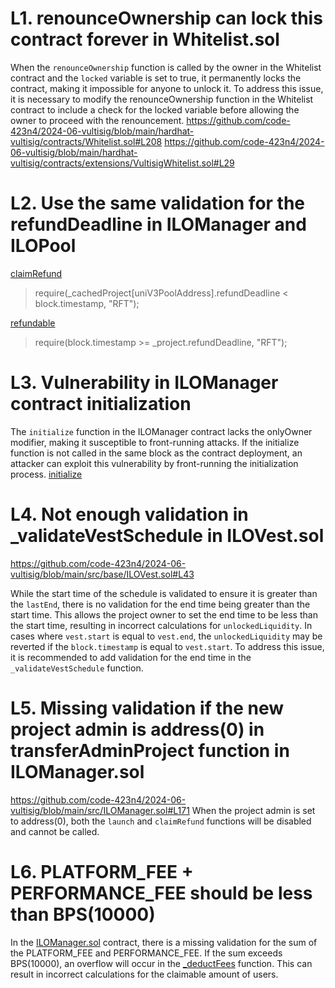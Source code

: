 
# L1. renounceOwnership can lock this contract forever in Whitelist.sol
When the `renounceOwnership` function is called by the owner in the Whitelist contract and the `locked` variable is set to true, it permanently locks the contract, making it impossible for anyone to unlock it.
To address this issue, it is necessary to modify the renounceOwnership function in the Whitelist contract to include a check for the locked variable before allowing the owner to proceed with the renouncement.
https://github.com/code-423n4/2024-06-vultisig/blob/main/hardhat-vultisig/contracts/Whitelist.sol#L208
https://github.com/code-423n4/2024-06-vultisig/blob/main/hardhat-vultisig/contracts/extensions/VultisigWhitelist.sol#L29


# L2. Use the same validation for the refundDeadline in ILOManager and ILOPool
[claimRefund](https://github.com/code-423n4/2024-06-vultisig/blob/main/src/ILOManager.sol#L202)
> require(_cachedProject[uniV3PoolAddress].refundDeadline < block.timestamp, "RFT");

[refundable](https://github.com/code-423n4/2024-06-vultisig/blob/main/src/ILOPool.sol#L342)
> require(block.timestamp >= _project.refundDeadline, "RFT");

# L3. Vulnerability in ILOManager contract initialization
The `initialize` function in the ILOManager contract lacks the onlyOwner modifier, making it susceptible to front-running attacks. If the initialize function is not called in the same block as the contract deployment, an attacker can exploit this vulnerability by front-running the initialization process.
[initialize](https://github.com/code-423n4/2024-06-vultisig/blob/main/src/ILOManager.sol#L41)

# L4. Not enough validation in _validateVestSchedule in ILOVest.sol
https://github.com/code-423n4/2024-06-vultisig/blob/main/src/base/ILOVest.sol#L43

While the start time of the schedule is validated to ensure it is greater than the `lastEnd`, there is no validation for the end time being greater than the start time.
This allows the project owner to set the end time to be less than the start time, resulting in incorrect calculations for `unlockedLiquidity`.
In cases where `vest.start` is equal to `vest.end`, the `unlockedLiquidity` may be reverted if the `block.timestamp` is equal to `vest.start`.
To address this issue, it is recommended to add validation for the end time in the `_validateVestSchedule` function.

# L5. Missing validation if the new project admin is address(0) in transferAdminProject function in ILOManager.sol
https://github.com/code-423n4/2024-06-vultisig/blob/main/src/ILOManager.sol#L171
When the project admin is set to address(0), both the `launch` and `claimRefund` functions will be disabled and cannot be called.

# L6. PLATFORM_FEE + PERFORMANCE_FEE should be less than BPS(10000)
In the [ILOManager.sol](https://github.com/code-423n4/2024-06-vultisig/blob/main/src/ILOManager.sol#L137) contract, there is a missing validation for the sum of the PLATFORM_FEE and PERFORMANCE_FEE.
If the sum exceeds BPS(10000), an overflow will occur in the [_deductFees](https://github.com/code-423n4/2024-06-vultisig/blob/main/src/ILOPool.sol#L208) function.
This can result in incorrect calculations for the claimable amount of users.

